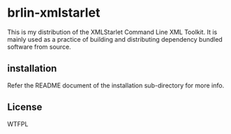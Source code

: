 # brlin-xmlstarlet
This is my distribution of the XMLStarlet Command Line XML Toolkit.  It is mainly used as a practice of building and distributing dependency bundled software from source.

## installation
Refer the README document of the installation sub-directory for more info.

## License
WTFPL
